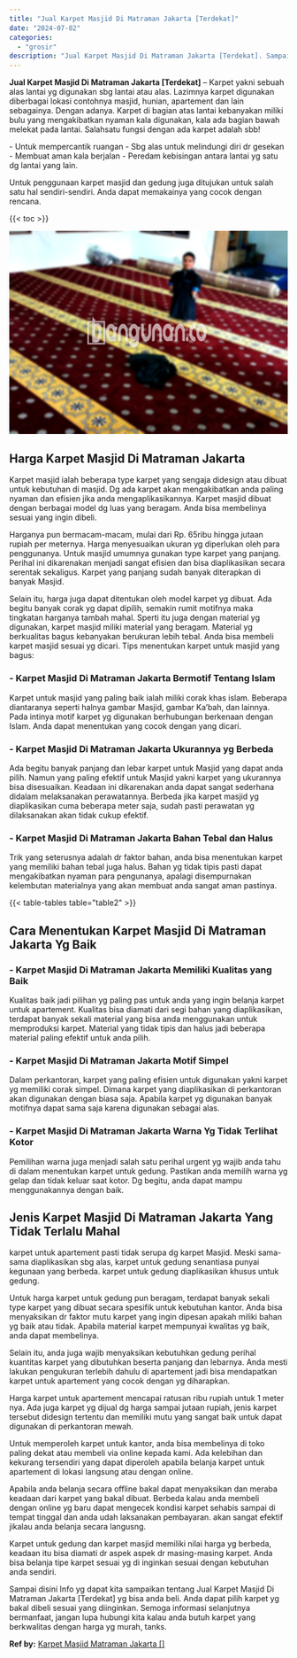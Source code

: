 ```yaml
---
title: "Jual Karpet Masjid Di Matraman Jakarta [Terdekat]"
date: "2024-07-02"
categories: 
  - "grosir"
description: "Jual Karpet Masjid Di Matraman Jakarta [Terdekat]. Sampai disini Info yg dapat kita sampaikan tentang Jual Karpet Masjid Di Matraman Jakarta [Terdekat] yg..."
---
```


**Jual Karpet Masjid Di Matraman Jakarta \[Terdekat\]** – Karpet yakni sebuah alas lantai yg digunakan sbg lantai atau alas. Lazimnya karpet digunakan diberbagai lokasi contohnya masjid, hunian, apartement dan lain sebagainya. Dengan adanya. Karpet di bagian atas lantai kebanyakan miliki bulu yang mengakibatkan nyaman kala digunakan, kala ada bagian bawah melekat pada lantai. Salahsatu fungsi dengan ada karpet adalah sbb!

\- Untuk mempercantik ruangan - Sbg alas untuk melindungi diri dr gesekan - Membuat aman kala berjalan - Peredam kebisingan antara lantai yg satu dg lantai yang lain.

Untuk penggunaan karpet masjid dan gedung juga ditujukan untuk salah satu hal sendiri-sendiri. Anda dapat memakainya yang cocok dengan rencana.

{{< toc >}}

![Jual Karpet Masjid Di Matraman Jakarta [Terdekat]](/images/grosir-karpet-murah-34.png)

## Harga Karpet Masjid Di Matraman Jakarta

Karpet masjid ialah beberapa type karpet yang sengaja didesign atau dibuat untuk kebutuhan di masjid. Dg ada karpet akan mengakibatkan anda paling nyaman dan efisien jika anda mengaplikasikannya. Karpet masjid dibuat dengan berbagai model dg luas yang beragam. Anda bisa membelinya sesuai yang ingin dibeli.

Harganya pun bermacam-macam, mulai dari Rp. 65ribu hingga jutaan rupiah per meternya. Harga menyesuaikan ukuran yg diperlukan oleh para penggunanya. Untuk masjid umumnya gunakan type karpet yang panjang. Perihal ini dikarenakan menjadi sangat efisien dan bisa diaplikasikan secara serentak sekaligus. Karpet yang panjang sudah banyak diterapkan di banyak Masjid.

Selain itu, harga juga dapat ditentukan oleh model karpet yg dibuat. Ada begitu banyak corak yg dapat dipilih, semakin rumit motifnya maka tingkatan harganya tambah mahal. Sperti itu juga dengan material yg digunakan, karpet masjid miliki material yang beragam. Material yg berkualitas bagus kebanyakan berukuran lebih tebal. Anda bisa membeli karpet masjid sesuai yg dicari. Tips menentukan karpet untuk masjid yang bagus:

### \- Karpet Masjid Di Matraman Jakarta Bermotif Tentang Islam

Karpet untuk masjid yang paling baik ialah miliki corak khas islam. Beberapa diantaranya seperti halnya gambar Masjid, gambar Ka’bah, dan lainnya. Pada intinya motif karpet yg digunakan berhubungan berkenaan dengan Islam. Anda dapat menentukan yang cocok dengan yang dicari.

### \- Karpet Masjid Di Matraman Jakarta Ukurannya yg Berbeda

Ada begitu banyak panjang dan lebar karpet untuk Masjid yang dapat anda pilih. Namun yang paling efektif untuk Masjid yakni karpet yang ukurannya bisa disesuaikan. Keadaan ini dikarenakan anda dapat sangat sederhana didalam melaksanakan perawatannya. Berbeda jika karpet masjid yg diaplikasikan cuma beberapa meter saja, sudah pasti perawatan yg dilaksanakan akan tidak cukup efektif.

### \- Karpet Masjid Di Matraman Jakarta Bahan Tebal dan Halus

Trik yang seterusnya adalah dr faktor bahan, anda bisa menentukan karpet yang memiliki bahan tebal juga halus. Bahan yg tidak tipis pasti dapat mengakibatkan nyaman para pengunanya, apalagi disempurnakan kelembutan materialnya yang akan membuat anda sangat aman pastinya.

{{< table-tables table="table2" >}}

## Cara Menentukan Karpet Masjid Di Matraman Jakarta Yg Baik

### \- Karpet Masjid Di Matraman Jakarta Memiliki Kualitas yang Baik

Kualitas baik jadi pilihan yg paling pas untuk anda yang ingin belanja karpet untuk apartement. Kualitas bisa diamati dari segi bahan yang diaplikasikan, terdapat banyak sekali material yang bisa anda menggunakan untuk memproduksi karpet. Material yang tidak tipis dan halus jadi beberapa material paling efektif untuk anda pilih.

### \- Karpet Masjid Di Matraman Jakarta Motif Simpel

Dalam perkantoran, karpet yang paling efisien untuk digunakan yakni karpet yg memiliki corak simpel. Dimana karpet yang diaplikasikan di perkantoran akan digunakan dengan biasa saja. Apabila karpet yg digunakan banyak motifnya dapat sama saja karena digunakan sebagai alas.

### \- Karpet Masjid Di Matraman Jakarta Warna Yg Tidak Terlihat Kotor

Pemilihan warna juga menjadi salah satu perihal urgent yg wajib anda tahu di dalam menentukan karpet untuk gedung. Pastikan anda memilih warna yg gelap dan tidak keluar saat kotor. Dg begitu, anda dapat mampu menggunakannya dengan baik.

## Jenis Karpet Masjid Di Matraman Jakarta Yang Tidak Terlalu Mahal

karpet untuk apartement pasti tidak serupa dg karpet Masjid. Meski sama-sama diaplikasikan sbg alas, karpet untuk gedung senantiasa punyai kegunaan yang berbeda. karpet untuk gedung diaplikasikan khusus untuk gedung.

Untuk harga karpet untuk gedung pun beragam, terdapat banyak sekali type karpet yang dibuat secara spesifik untuk kebutuhan kantor. Anda bisa menyaksikan dr faktor mutu karpet yang ingin dipesan apakah miliki bahan yg baik atau tidak. Apabila material karpet mempunyai kwalitas yg baik, anda dapat membelinya.

Selain itu, anda juga wajib menyaksikan kebutuhkan gedung perihal kuantitas karpet yang dibutuhkan beserta panjang dan lebarnya. Anda mesti lakukan pengukuran terlebih dahulu di apartement jadi bisa mendapatkan karpet untuk apartement yang cocok dengan yg diharapkan.

Harga karpet untuk apartement mencapai ratusan ribu rupiah untuk 1 meter nya. Ada juga karpet yg dijual dg harga sampai jutaan rupiah, jenis karpet tersebut didesign tertentu dan memiliki mutu yang sangat baik untuk dapat digunakan di perkantoran mewah.

Untuk memperoleh karpet untuk kantor, anda bisa membelinya di toko paling dekat atau membeli via online kepada kami. Ada kelebihan dan kekurang tersendiri yang dapat diperoleh apabila belanja karpet untuk apartement di lokasi langsung atau dengan online.

Apabila anda belanja secara offline bakal dapat menyaksikan dan meraba keadaan dari karpet yang bakal dibuat. Berbeda kalau anda membeli dengan online yg baru dapat mengecek kondisi karpet sehabis sampai di tempat tinggal dan anda udah laksanakan pembayaran. akan sangat efektif jikalau anda belanja secara langusng.

Karpet untuk gedung dan karpet masjid memiliki nilai harga yg berbeda, keadaan itu bisa diamati dr aspek aspek dr masing-masing karpet. Anda bisa belanja tipe karpet sesuai yg di inginkan sesuai dengan kebutuhan anda sendiri.

Sampai disini Info yg dapat kita sampaikan tentang Jual Karpet Masjid Di Matraman Jakarta \[Terdekat\] yg bisa anda beli. Anda dapat pilih karpet yg bakal dibeli sesuai yang diinginkan. Semoga informasi selanjutnya bermanfaat, jangan lupa hubungi kita kalau anda butuh karpet yang berkwalitas dengan harga yg murah, tanks.

**Ref by:**  [Karpet Masjid Matraman Jakarta []](https://id.wikipedia.org/wiki/Karpet)
